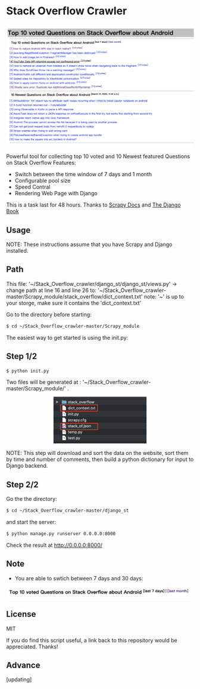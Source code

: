 # Stack Overflow Crawler

<p align="center">
  <a href="https://stackoverflow.com/questions/tagged/android?tab=newest&page=50&pagesize=50">
    <img src='/imgs/Pasted Graphic 9.png' width="900"/>
  </a>
</p>




Powerful tool for collecting top 10 voted and 10 Newest featured Questions on Stack Overflow
Features:

 * Switch between the time window of 7 days and 1 month
 * Configurable pool size
 * Speed Contral
 * Rendering Web Page with Django

This is a task last for 48 hours.
Thanks to [Scrapy Docs](https://docs.scrapy.org/en/latest/) and [The Django Book](http://djangobook.py3k.cn/2.0/)

## Usage
NOTE: These instructions assume that you have Scrapy and Django installed.

## Path

This file: '~/Stack_Overflow_crawler/django_st/django_st/views.py' -> change path at line 16 and line 26 to:
 '~/Stack_Overflow_crawler-master/Scrapy_module/stack_overflow/dict_context.txt'
 note: '~' is up to your storge, make sure it contains the 'dict_context.txt'

Go to the directory before starting:

```sh
$ cd ~/Stack_Overflow_crawler-master/Scrapy_module
```
The easiest way to get started is using the init.py:

## Step 1/2

```sh
$ python init.py
```

Two files will be generated at : '~/Stack_Overflow_crawler-master/Scrapy_module/' .



<p align="center">
  <a href="https://stackoverflow.com/questions/tagged/android?tab=newest&page=50&pagesize=50">
    <img src='/imgs/result1.png' width="250"/>
  </a>
</p>
NOTE:
This step will download and sort the data on the website, sort them by time and number of comments, then build a python dictionary for input to Django backend.


## Step 2/2

Go the the directory:
```sh
$ cd ~/Stack_Overflow_crawler-master/django_st
```
and start the server:

```sh
$ python manage.py runserver 0.0.0.0:8000
```
Check the result at http://0.0.0.0:8000/

## Note

* You are able to swtich between 7 days and 30 days:

<p align="center">
  <a href="https://stackoverflow.com/questions/tagged/android?tab=newest&page=50&pagesize=50">
    <img src='/imgs/Pasted Graphic 11.png' width="800"/>
  </a>
</p>


## License

MIT

If you do find this script useful, a link back to this repository would be appreciated. Thanks!


## Advance

[updating]

